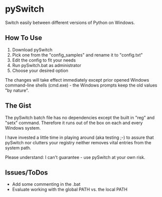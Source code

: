 
pySwitch
========

Switch easily between different versions of Python on Windows.

How To Use
----------
1. Download pySwitch
2. Pick one from the "config_samples" and rename it to "config.txt"
3. Edit the config to fit your needs
4. Run pySwitch.bat as administrator
5. Choose your desired option

The changes will take effect immediately except prior opened Windows command-line shells (cmd.exe) -
the Windows prompts keep the old values "by nature".

The Gist
--------
The pySwitch batch file has no dependencies except the built in "reg" and "setx" command.
Therefore it runs out of the box on each and every Windows system.

I have invested a little time in playing around (aka testing ;-) to assure that 
pySwitch nor clutters your registry neither removes vital entries from the system path.

Please understand: I can't guarantee - use pySwitch at your own risk.

Issues/ToDos
------------
- Add some commenting in the .bat
- Evaluate working with the global PATH vs. the local PATH

